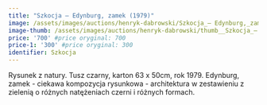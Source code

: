 ```yaml
---
title: "Szkocja – Edynburg, zamek (1979)"
image: /assets/images/auctions/henryk-dabrowski/Szkocja_– Edynburg,_zamek_(1979).jpg
image-thumb: /assets/images/auctions/henryk-dabrowski/thumb__Szkocja_– Edynburg,_zamek_(1979).jpg
price: '700' #price oryginal: 700
price-1: '300' #price oryginal: 300
identifier: Szkocja
---
```


Rysunek z natury. Tusz czarny, karton 63 x 50cm, rok 1979.
Edynburg, zamek - ciekawa kompozycja rysunkowa - architektura w zestawieniu z zielenią o różnych natężeniach czerni i różnych formach.